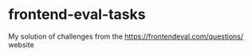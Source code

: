 # frontend-eval-tasks
My solution of challenges from the https://frontendeval.com/questions/ website
